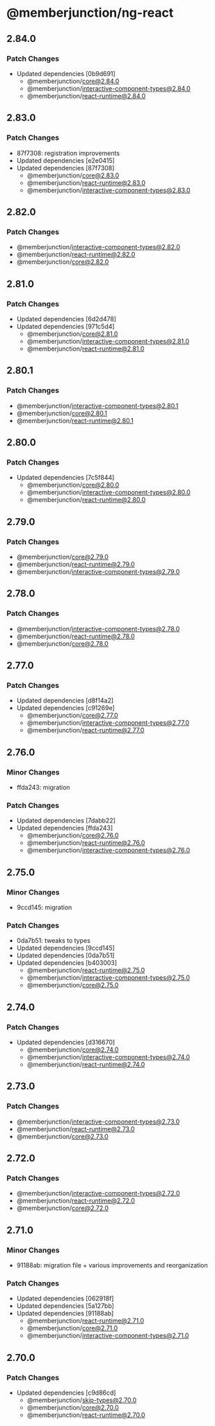 # @memberjunction/ng-react

## 2.84.0

### Patch Changes

- Updated dependencies [0b9d691]
  - @memberjunction/core@2.84.0
  - @memberjunction/interactive-component-types@2.84.0
  - @memberjunction/react-runtime@2.84.0

## 2.83.0

### Patch Changes

- 87f7308: registration improvements
- Updated dependencies [e2e0415]
- Updated dependencies [87f7308]
  - @memberjunction/core@2.83.0
  - @memberjunction/react-runtime@2.83.0
  - @memberjunction/interactive-component-types@2.83.0

## 2.82.0

### Patch Changes

- @memberjunction/interactive-component-types@2.82.0
- @memberjunction/react-runtime@2.82.0
- @memberjunction/core@2.82.0

## 2.81.0

### Patch Changes

- Updated dependencies [6d2d478]
- Updated dependencies [971c5d4]
  - @memberjunction/core@2.81.0
  - @memberjunction/interactive-component-types@2.81.0
  - @memberjunction/react-runtime@2.81.0

## 2.80.1

### Patch Changes

- @memberjunction/interactive-component-types@2.80.1
- @memberjunction/core@2.80.1
- @memberjunction/react-runtime@2.80.1

## 2.80.0

### Patch Changes

- Updated dependencies [7c5f844]
  - @memberjunction/core@2.80.0
  - @memberjunction/interactive-component-types@2.80.0
  - @memberjunction/react-runtime@2.80.0

## 2.79.0

### Patch Changes

- @memberjunction/core@2.79.0
- @memberjunction/react-runtime@2.79.0
- @memberjunction/interactive-component-types@2.79.0

## 2.78.0

### Patch Changes

- @memberjunction/interactive-component-types@2.78.0
- @memberjunction/react-runtime@2.78.0
- @memberjunction/core@2.78.0

## 2.77.0

### Patch Changes

- Updated dependencies [d8f14a2]
- Updated dependencies [c91269e]
  - @memberjunction/core@2.77.0
  - @memberjunction/interactive-component-types@2.77.0
  - @memberjunction/react-runtime@2.77.0

## 2.76.0

### Minor Changes

- ffda243: migration

### Patch Changes

- Updated dependencies [7dabb22]
- Updated dependencies [ffda243]
  - @memberjunction/core@2.76.0
  - @memberjunction/react-runtime@2.76.0
  - @memberjunction/interactive-component-types@2.76.0

## 2.75.0

### Minor Changes

- 9ccd145: migration

### Patch Changes

- 0da7b51: tweaks to types
- Updated dependencies [9ccd145]
- Updated dependencies [0da7b51]
- Updated dependencies [b403003]
  - @memberjunction/react-runtime@2.75.0
  - @memberjunction/interactive-component-types@2.75.0
  - @memberjunction/core@2.75.0

## 2.74.0

### Patch Changes

- Updated dependencies [d316670]
  - @memberjunction/core@2.74.0
  - @memberjunction/interactive-component-types@2.74.0
  - @memberjunction/react-runtime@2.74.0

## 2.73.0

### Patch Changes

- @memberjunction/interactive-component-types@2.73.0
- @memberjunction/react-runtime@2.73.0
- @memberjunction/core@2.73.0

## 2.72.0

### Patch Changes

- @memberjunction/interactive-component-types@2.72.0
- @memberjunction/react-runtime@2.72.0
- @memberjunction/core@2.72.0

## 2.71.0

### Minor Changes

- 91188ab: migration file + various improvements and reorganization

### Patch Changes

- Updated dependencies [062918f]
- Updated dependencies [5a127bb]
- Updated dependencies [91188ab]
  - @memberjunction/react-runtime@2.71.0
  - @memberjunction/core@2.71.0
  - @memberjunction/interactive-component-types@2.71.0

## 2.70.0

### Patch Changes

- Updated dependencies [c9d86cd]
  - @memberjunction/skip-types@2.70.0
  - @memberjunction/core@2.70.0
  - @memberjunction/react-runtime@2.70.0
